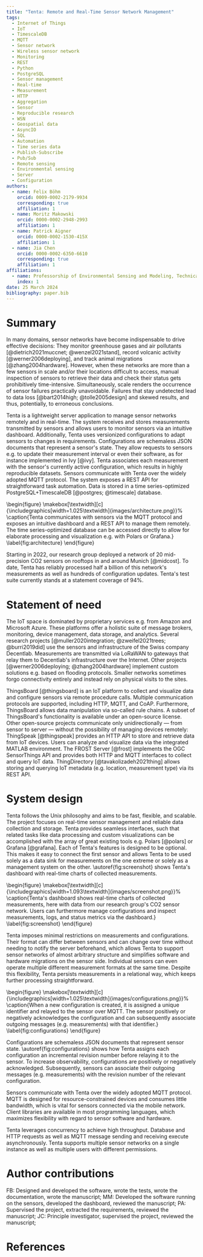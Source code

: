 ```yaml
---
title: "Tenta: Remote and Real-Time Sensor Network Management"
tags:
  - Internet of Things
  - IoT
  - TimescaleDB
  - MQTT
  - Sensor network
  - Wireless sensor network
  - Monitoring
  - REST
  - Python
  - PostgreSQL
  - Sensor management
  - Real-time
  - Measurement
  - HTTP
  - Aggregation
  - Sensor
  - Reproducible research
  - WSN
  - Geospatial data
  - AsyncIO
  - SQL
  - Automation
  - Time series data
  - Publish-Subscribe
  - Pub/Sub
  - Remote sensing
  - Environmental sensing
  - Server
  - Configuration
authors:
  - name: Felix Böhm
    orcid: 0009-0002-2179-9934
    corresponding: true
    affiliation: 1
  - name: Moritz Makowski
    orcid: 0000-0002-2948-2993
    affiliation: 1
  - name: Patrick Aigner
    orcid: 0000-0002-1530-415X
    affiliation: 1
  - name: Jia Chen
    orcid: 0000-0002-6350-6610
    corresponding: true
    affiliation: 1
affiliations:
  - name: Professorship of Environmental Sensing and Modeling, Technical University of Munich (TUM), Munich, Germany
    index: 1
date: 25 March 2024
bibliography: paper.bib
---
```


# Summary

In many domains, sensor networks have become indispensable to drive effective decisions: They monitor greenhouse gases and air pollutants [@dietrich2021muccnet; @wenzel2021stand], record volcanic activity [@werner2006deploying], and track animal migrations [@zhang2004hardware]. However, when these networks are more than a few sensors in scale and/or their locations difficult to access, manual inspection of sensors to retrieve their data and check their status gets prohibitively time-intensive. Simultaneously, scale renders the occurrence of sensor failures practically unavoidable. Failures that stay undetected lead to data loss [@bart2014high; @tolle2005design] and skewed results, and thus, potentially, to erroneous conclusions.

Tenta is a lightweight server application to manage sensor networks remotely and in real-time. The system receives and stores measurements transmitted by sensors and allows users to monitor sensors via an intuitive dashboard. Additionally, Tenta uses versionized configurations to adapt sensors to changes in requirements. Configurations are schemaless JSON documents that represent a sensor's state. They allow requests to sensors e.g. to update their measurement interval or even their software, as for instance implemented in Ivy [@ivy]. Tenta associates each measurement with the sensor's currently active configuration, which results in highly reproducible datasets. Sensors communicate with Tenta over the widely adopted MQTT protocol. The system exposes a REST API for straightforward task automation. Data is stored in a time series-optimized PostgreSQL+TimescaleDB [@postgres; @timescale] database.

\begin{figure}
\makebox[\textwidth][c]{\includegraphics[width=1.025\textwidth]{images/architecture.png}}%
\caption{Tenta communicates with sensors via the MQTT protocol and exposes an intuitive dashboard and a REST API to manage them remotely. The time series-optimized database can be accessed directly to allow for elaborate processing and visualization e.g. with Polars or Grafana.}
\label{fig:architecture}
\end{figure}

Starting in 2022, our research group deployed a network of 20 mid-precision CO2 sensors on rooftops in and around Munich [@midcost]. To date, Tenta has reliably processed half a billion of this network's measurements as well as hundreds of configuration updates. Tenta's test suite currently stands at a statement coverage of 94%.

# Statement of need

The IoT space is dominated by proprietary services e.g. from Amazon and Microsoft Azure. These platforms offer a holistic suite of message brokers, monitoring, device management, data storage, and analytics. Several research projects [@muller2020integration; @zweifel2021trees; @burri2019did] use the sensors and infrastructure of the Swiss company Decentlab. Measurements are transmitted via LoRaWAN to gateways that relay them to Decentlab's infrastructure over the Internet. Other projects [@werner2006deploying; @zhang2004hardware] implement custom solutions e.g. based on flooding protocols. Smaller networks sometimes forgo connectivity entirely and instead rely on physical visits to the sites.

ThingsBoard [@thingsboard] is an IoT platform to collect and visualize data and configure sensors via remote procedure calls. Multiple communication protocols are supported, including HTTP, MQTT, and CoAP. Furthermore, ThingsBoard allows data manipulation via so-called rule chains. A subset of ThingsBoard's functionality is available under an open-source license. Other open-source projects communicate only unidirectionally — from sensor to server — without the possibility of managing devices remotely: ThingSpeak [@thingspeak] provides an HTTP API to store and retrieve data from IoT devices. Users can analyze and visualize data via the integrated MATLAB environment. The FROST Server [@frost] implements the OGC SensorThings API and provides both HTTP and MQTT interfaces to collect and query IoT data. ThingDirectory [@tavakolizadeh2021thing] allows storing and querying IoT metadata (e.g. location, measurement type) via its REST API.

# System design

Tenta follows the Unix philosophy and aims to be fast, flexible, and scalable. The project focuses on real-time sensor management and reliable data collection and storage. Tenta provides seamless interfaces, such that related tasks like data processing and custom visualizations can be accomplished with the array of great existing tools e.g. Polars [@polars] or Grafana [@grafana]. Each of Tenta's features is designed to be optional. This makes it easy to connect the first sensor and allows Tenta to be used solely as a data sink for measurements on the one extreme or solely as a management system on the other. \autoref{fig:screenshot} shows Tenta's dashboard with real-time charts of collected measurements.

\begin{figure}
\makebox[\textwidth][c]{\includegraphics[width=1.093\textwidth]{images/screenshot.png}}%
\caption{Tenta's dashboard shows real-time charts of collected measurements, here with data from our research group's CO2 sensor network. Users can furthermore manage configurations and inspect measurements, logs, and status metrics via the dashboard.}
\label{fig:screenshot}
\end{figure}

Tenta imposes minimal restrictions on measurements and configurations. Their format can differ between sensors and can change over time without needing to notify the server beforehand, which allows Tenta to support sensor networks of almost arbitrary structure and simplifies software and hardware migrations on the sensor side. Individual sensors can even operate multiple different measurement formats at the same time. Despite this flexibility, Tenta persists measurements in a relational way, which keeps further processing straightforward.

\begin{figure}
\makebox[\textwidth][c]{\includegraphics[width=1.025\textwidth]{images/configurations.png}}%
\caption{When a new configuration is created, it is assigned a unique identifier and relayed to the sensor over MQTT. The sensor positively or negatively acknowledges the configuration and can subsequently associate outgoing messages (e.g. measurements) with that identifier.}
\label{fig:configurations}
\end{figure}

Configurations are schemaless JSON documents that represent sensor state. \autoref{fig:configurations} shows how Tenta assigns each configuration an incremental revision number before relaying it to the sensor. To increase observability, configurations are positively or negatively acknowledged. Subsequently, sensors can associate their outgoing messages (e.g. measurements) with the revision number of the relevant configuration.

Sensors communicate with Tenta over the widely adopted MQTT protocol. MQTT is designed for resource-constrained devices and consumes little bandwidth, which is vital for sensors connected via the mobile network. Client libraries are available in most programming languages, which maximizes flexibility with regard to sensor software and hardware.

Tenta leverages concurrency to achieve high throughput. Database and HTTP requests as well as MQTT message sending and receiving execute asynchronously. Tenta supports multiple sensor networks on a single instance as well as multiple users with different permissions.

# Author contributions

FB: Designed and developed the software, wrote the tests, wrote the documentation, wrote the manuscript; MM: Developed the software running on the sensors, developed the dashboard, reviewed the manuscript; PA: Supervised the project, extracted the requirements, reviewed the manuscript; JC: Principle investigator, supervised the project, reviewed the manuscript;

# References
